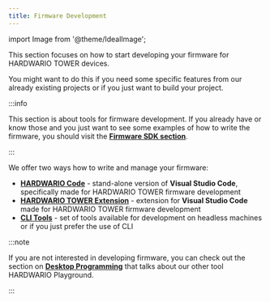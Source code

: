 ```yaml
---
title: Firmware Development
---
```

import Image from '@theme/IdealImage';

This section focuses on how to start developing your firmware for HARDWARIO TOWER devices.

You might want to do this if you need some specific features from our already existing projects or if you just want to build your project.

:::info

This section is about tools for firmware development. If you already have or know those and you just want to see some examples of how to write the firmware, you should visit the [**Firmware SDK section**](../firmware-sdk/index.md).

:::

We offer two ways how to write and manage your firmware:

- [**HARDWARIO Code**](./about-hardwario-code.md) - stand-alone version of **Visual Studio Code**, specifically made for HARDWARIO TOWER firmware development
- [**HARDWARIO TOWER Extension**](./hardwario-extension-tutorial.md) - extension for **Visual Studio Code** made for HARDWARIO TOWER firmware development
- [**CLI Tools**](./development-with-cli-tools.md) - set of tools available for development on headless machines or if you just prefer the use of CLI

:::note

If you are not interested in developing firmware, you can check out the section on [**Desktop Programming**](../category/desktop-programming/) that talks about our other tool HARDWARIO Playground.

:::
